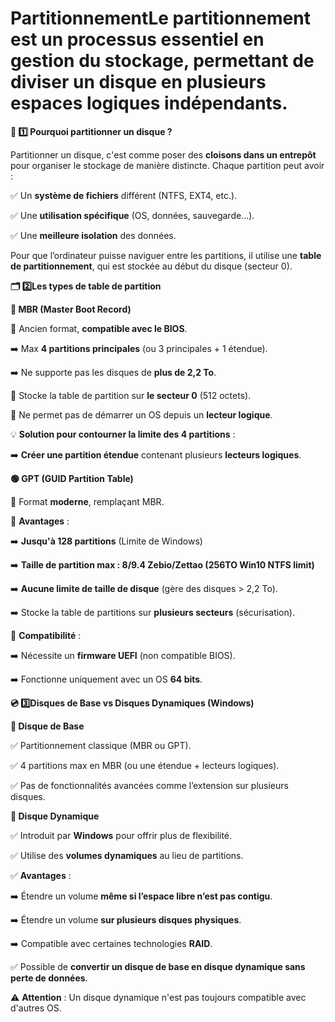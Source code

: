 # PartitionnementLe partitionnement est un **processus essentiel** en gestion du stockage, permettant de diviser un disque en plusieurs **espaces logiques indépendants**.



**📌 1️⃣️ Pourquoi partitionner un disque ?**

Partitionner un disque, c'est comme poser des **cloisons dans un entrepôt** pour organiser le stockage de manière distincte. Chaque partition peut avoir :

✅ Un **système de fichiers** différent (NTFS, EXT4, etc.).

✅ Une **utilisation spécifique** (OS, données, sauvegarde...).

✅ Une **meilleure isolation** des données.

Pour que l’ordinateur puisse naviguer entre les partitions, il utilise une **table de partitionnement**, qui est stockée au début du disque (secteur 0).



**🗂️ 2️⃣️Les types de table de partition**



**🔵 MBR (Master Boot Record)**

📌 Ancien format, **compatible avec le BIOS**.

➡️ Max **4 partitions principales** (ou 3 principales + 1 étendue).

➡️ Ne supporte pas les disques de **plus de 2,2 To**.

📌 Stocke la table de partition sur **le secteur 0** (512 octets).

📌 Ne permet pas de démarrer un OS depuis un **lecteur logique**.

💡 **Solution pour contourner la limite des 4 partitions** :

➡️ **Créer une partition étendue** contenant plusieurs **lecteurs logiques**.



**🟢 GPT (GUID Partition Table)**

📌 Format **moderne**, remplaçant MBR.

📌 **Avantages** :

➡️ **Jusqu'à 128 partitions** (Limite de Windows)

➡️ **Taille de partition max : 8/9.4 Zebio/Zettao (256TO Win10 NTFS limit)**

➡️ **Aucune limite de taille de disque** (gère des disques > 2,2 To).

➡️ Stocke la table de partitions sur **plusieurs secteurs** (sécurisation).

📌 **Compatibilité** :

➡️ Nécessite un **firmware UEFI** (non compatible BIOS).

➡️ Fonctionne uniquement avec un OS **64 bits**.

**💿 3️⃣️Disques de Base vs Disques Dynamiques (Windows)**

**📌 Disque de Base**

✅ Partitionnement classique (MBR ou GPT).

✅ 4 partitions max en MBR (ou une étendue + lecteurs logiques).

✅ Pas de fonctionnalités avancées comme l’extension sur plusieurs disques.



**📌 Disque Dynamique**

✅ Introduit par **Windows** pour offrir plus de flexibilité.

✅ Utilise des **volumes dynamiques** au lieu de partitions.

✅ **Avantages** :

➡️ Étendre un volume **même si l’espace libre n’est pas contigu**.

➡️ Étendre un volume **sur plusieurs disques physiques**.

➡️ Compatible avec certaines technologies **RAID**.

✅ Possible de **convertir un disque de base en disque dynamique sans perte de données**.

⚠ **Attention** : Un disque dynamique n'est pas toujours compatible avec d'autres OS.
